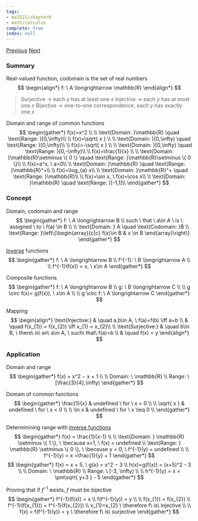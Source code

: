 ```yaml
---
tags:
- ma1521/chapter0
- math/calculus
complete: true
index: null
---
```

[Previous](/labyrinth/notes/math/ma1521/absolute_values)   [Next](/labyrinth/notes/math/ma1521/limits_&_continuity)
### Summary
Real-valued function, codomain is the set of real numbers
$$
\begin{align*}
f: \ A \longrightarrow \mathbb{R}
\end{align*}
$$
> Surjective -> each $y$ has at least one $x$
> Injective -> each $y$ has at most one $x$
> Bijective -> one-to-one correspondence, each $y$ has exactly one $x$

Domain and range of common functions
$$
\begin{gather*}
f(x)=x^2 \\
\\
\text{Domain: }\mathbb{R} \quad \text{Range: }[0,\infty)\\
\\
f(x)=\sqrt{ x } \\
\\
\text{Domain: }[0,\infty) \quad \text{Range: }[0,\infty)\\
\\
f(x)=-\sqrt{ x } \\
\\
\text{Domain: }[0,\infty) \quad \text{Range: }[0,-\infty)\\
\\
f(x)=\frac{1}{x} \\
\\
\text{Domain: }\mathbb{R}\setminus \{ 0 \} \quad \text{Range: }\mathbb{R}\setminus \{ 0 \}\\
\\
f(x)=a^x, \ a>0\\
\\
\text{Domain: }\mathbb{R} \quad \text{Range: }\mathbb{R}^+\\
\\
f(x)=\log_{a} x\\
\\
\text{Domain: }\mathbb{R}^+ \quad \text{Range: }\mathbb{R}\\
\\
f(x)=\sin x, \ f(x)=\cos x\\
\\
\text{Domain: }\mathbb{R} \quad \text{Range: }[-1,1]\\
\end{gather*}
$$
### Concept
Domain, codomain and range
$$
\begin{gather*}
f: \ A \longrightarrow B \\
such \ that \ a\in A \ is \ assigned \ to \ f(a) \in B \\
\\
\text{Domain: } A \quad \text{Codomain: }B \\
\text{Range: }\left\{\begin{array}{c|c} f(x)\in B & x \in B \end{array}\right\}
\end{gather*}
$$

[Inverse](/labyrinth/notes/math/math_fundementals/inverse_functions) functions
$$
\begin{gather*}
f: \ A \longrightarrow B \\
f^{-1}: \ B \longrightarrow A \\
\\
f^{-1}(f(x)) = x, \ x\in A
\end{gather*}
$$

Composite functions
$$
\begin{gather*}
f: \ A \longrightarrow B \\
g: \ B \longrightarrow C \\
\\
g \circ f(x)= g(f(x)), \ x\in A \\
\\
g \circ f: \ A \longrightarrow C
\end{gather*}
$$

Mapping
$$
\begin{align*}
\text{Injective:} & \quad a,b\in A, \ f(a)=f(b) \iff a=b \\
& \quad f(x_{1}) = f(x_{2}) \iff x_{1} = x_{2}\\
\\
\text{Surjective:} & \quad b\in B, \ there\ is\ an\ a\in A, \ such\ that\ f(a)=b \\
& \quad f(x) = y
\end{align*}
$$
### Application
Domain and range
$$
\begin{gather*}
f(x) = x^2 − x + 1 \\
\\
Domain: \ \mathbb{R} \\
Range: \ [\frac{3}{4},\infty)
\end{gather*}
$$

Domain of common functions
$$
\begin{gather*}
\frac{1}{x} & undefined \ for \ x = 0 \\
\\
\sqrt{ x } & undefined \ for \ x < 0 \\
\\
\ln x & undefined \ for \ x \leq 0 \\
\end{gather*}
$$

Determinining range with [inverse functions](/labyrinth/notes/math/math_fundementals/inverse_functions)
$$
\begin{gather*}
f(x) = \frac{1}{x-1} \\
\\
\text{Domain: } \mathbb{R} \setminus \{ 1 \}, \ \because x=1, \ f(x) = undefined \\
\text{Range: } \mathbb{R} \setminus \{ 0 \}, \ \because y = 0, \ f^{-1}(y) = undefined \\
\\
f^{-1}(y) = x =\frac{1}{y} + 1
\end{gather*}
$$
$$
\begin{gather*}
f(x) = x + 5, \ g(x) = x^2 − 3 \\
h(x)=g(f(x)) = (x+5)^2 - 3 \\
\\
Domain: \ \mathbb{R} \\
Range: \ [-3, \infty) \\
\\
h^{-1}(y) = x = \pm\sqrt{ y+3 } - 5
\end{gather*}
$$

Proving that if $f^{-1}$ exists, $f$ must be bijective
$$
\begin{gather*}
f^{-1}(f(x)) = x \\
f(f^{-1}(y)) = y \\
\\
f(x_{1}) = f(x_{2}) \\
f^{-1}(f(x_{1})) = f^{-1}(f(x_{2})) \\
x_{1}=x_{2} \ \therefore f\ is\ injective \\
\\
f(x) = f(f^{-1}(y)) = y \ \therefore f\ is\ surjective
\end{gather*}
$$